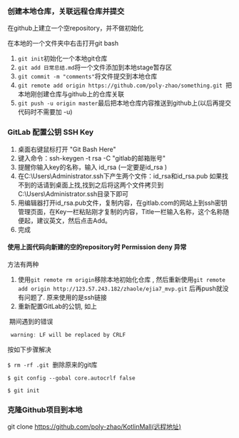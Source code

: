 ### 创建本地仓库，关联远程仓库并提交

在github上建立一个空repository，并不做初始化

在本地的一个文件夹中右击打开git bash

1. `git init`初始化一个本地git仓库
2. `git add 日常总结.md`将一个文件添加到本地stage暂存区
3. `git commit -m "comments"`将文件提交到本地仓库
4. `git remote add origin https://github.com/poly-zhao/something.git `把本地刚创建仓库与github上的仓库关联
5. `git push -u origin master`最后把本地仓库内容推送到github上(以后再提交代码时不需要加 -u)

### GitLab 配置公钥 SSH Key

1. 桌面右键鼠标打开 "Git Bash Here" 
2. 键入命令：ssh-keygen -t rsa -C "gitlab的邮箱账号" 
3. 提醒你输入key的名称，输入 id_rsa (一定要是id_rsa )
4. 在C:\Users\Administrator\.ssh下产生两个文件：id_rsa和id_rsa.pub 如果找不到的话请到桌面上找,找到之后将这两个文件拷贝到C:\Users\Administrator\.ssh目录下即可
5. 用编辑器打开id_rsa.pub文件，复制内容，在gitlab.com的网站上到ssh密钥管理页面，在Key一栏粘贴刚才复制的内容，Title一栏输入名称，这个名称随便起，建议英文，然后点击Add。 
6. 完成

#### 使用上面代码向新建的空的repository时 Permission deny 异常

方法有两种

1. 使用`git remote rm origin`移除本地初始化仓库 , 然后重新使用`git remote add origin http://123.57.243.182/zhaole/ejia7_mvp.git` 后再push就没有问题了. 原来使用的是ssh链接
2. 重新配置GitLab的公钥, 如上



​	期间遇到的错误

```java
 warning: LF will be replaced by CRLF
```

按如下步骤解决

`$ rm -rf .git`  删除原来的git库

`$ git config --gobal core.autocrlf false `

`$ git init`



### 克隆Github项目到本地

git clone https://github.com/poly-zhao/KotlinMall(远程地址)
